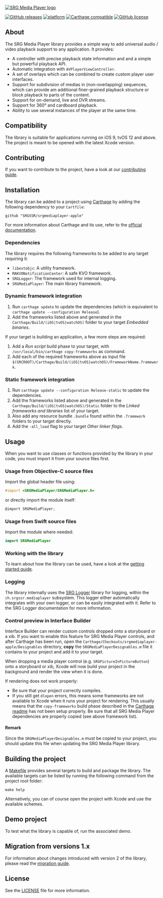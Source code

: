 [![SRG Media Player logo](README-images/logo.png)](https://github.com/SRGSSR/srgmediaplayer-apple)

[![GitHub releases](https://img.shields.io/github/v/release/SRGSSR/srgmediaplayer-apple)](https://github.com/SRGSSR/srgmediaplayer-apple/releases) [![platform](https://img.shields.io/badge/platfom-ios%20%7C%20tvos-blue)](https://github.com/SRGSSR/srgmediaplayer-apple) [![Carthage compatible](https://img.shields.io/badge/Carthage-compatible-4BC51D.svg?style=flat)](https://github.com/Carthage/Carthage) [![GitHub license](https://img.shields.io/github/license/SRGSSR/srgmediaplayer-apple)](https://github.com/SRGSSR/srgmediaplayer-apple/blob/master/LICENSE) 

## About

The SRG Media Player library provides a simple way to add universal audio / video playback support to any application. It provides:

* A controller with precise playback state information and and a simple but powerful playback API.
* Automatic integration with `AVPlayerViewController`.
* A set of overlays which can be combined to create custom player user interfaces.
* Support for subdivision of medias in (non-overlapping) sequences, which can provide am additional finer-grained playback structure or block playback to parts of the content.
* Support for on-demand, live and DVR streams.
* Support for 360° and cardboard playback.
* Ability to use several instances of the player at the same time.

## Compatibility

The library is suitable for applications running on iOS 9, tvOS 12 and above. The project is meant to be opened with the latest Xcode version.

## Contributing

If you want to contribute to the project, have a look at our [contributing guide](CONTRIBUTING.md).

## Installation

The library can be added to a project using [Carthage](https://github.com/Carthage/Carthage) by adding the following dependency to your `Cartfile`:
    
```
github "SRGSSR/srgmediaplayer-apple"
```

For more information about Carthage and its use, refer to the [official documentation](https://github.com/Carthage/Carthage).

### Dependencies

The library requires the following frameworks to be added to any target requiring it:

* `libextobjc`: A utility framework.
* `MAKVONotificationCenter`: A safe KVO framework.
* `SRGLogger`: The framework used for internal logging.
* `SRGMediaPlayer`: The main library framework.

### Dynamic framework integration

1. Run `carthage update` to update the dependencies (which is equivalent to `carthage update --configuration Release`). 
2. Add the frameworks listed above and generated in the `Carthage/Build/(iOS|tvOS|watchOS)` folder to your target _Embedded binaries_.

If your target is building an application, a few more steps are required:

1. Add a _Run script_ build phase to your target, with `/usr/local/bin/carthage copy-frameworks` as command.
2. Add each of the required frameworks above as input file `$(SRCROOT)/Carthage/Build/(iOS|tvOS|watchOS)/FrameworkName.framework`.

### Static framework integration

1. Run `carthage update --configuration Release-static` to update the dependencies. 
2. Add the frameworks listed above and generated in the `Carthage/Build/(iOS|tvOS|watchOS)/Static` folder to the _Linked frameworks and libraries_ list of your target.
3. Also add any resource bundle `.bundle` found within the `.framework` folders to your target directly.
4. Add the `-all_load` flag to your target _Other linker flags_.

## Usage

When you want to use classes or functions provided by the library in your code, you must import it from your source files first.

### Usage from Objective-C source files

Import the global header file using:

```objective-c
#import <SRGMediaPlayer/SRGMediaPlayer.h>
```

or directly import the module itself:

```objective-c
@import SRGMediaPlayer;
```

### Usage from Swift source files

Import the module where needed:

```swift
import SRGMediaPlayer
```

### Working with the library

To learn about how the library can be used, have a look at the [getting started guide](GETTING_STARTED.md).

### Logging

The library internally uses the [SRG Logger](https://github.com/SRGSSR/srglogger-ios) library for logging, within the `ch.srgssr.mediaplayer` subsystem. This logger either automatically integrates with your own logger, or can be easily integrated with it. Refer to the SRG Logger documentation for more information.

### Control preview in Interface Builder

Interface Builder can render custom controls dropped onto a storyboard or a xib. If you want to enable this feature for SRG Media Player controls, and after Carthage has been run, open the `Carthage/Checkouts/srgmediaplayer-apple/Designables` directory, **copy** the `SRGMediaPlayerDesignables.m` file it contains to your project and add it to your target.

When dropping a media player control (e.g. `SRGPictureInPictureButton`) onto a storyboard or xib, Xcode will now build your project in the background and render the view when it is done.

If rendering does not work properly:

* Be sure that your project correctly compiles.
* If you still get `dlopen` errors, this means some frameworks are not available to Xcode when it runs your project for rendering. This usually means that the `copy-frameworks` build phase described in the [Carthage readme](https://github.com/Carthage/Carthage#getting-started) has not been setup properly. Be sure that all SRG Media Player dependencies are properly copied (see above framework list).

#### Remark

Since the `SRGMediaPlayerDesignables.m` must be copied to your project, you should update this file when updating the SRG Media Player library.

## Building the project

A [Makefile](../Makefile) provides several targets to build and package the library. The available targets can be listed by running the following command from the project root folder:

```
make help
```

Alternatively, you can of course open the project with Xcode and use the available schemes.

## Demo project

To test what the library is capable of, run the associated demo.

## Migration from versions 1.x

For information about changes introduced with version 2 of the library, please read the [migration guide](MIGRATION_GUIDE.md).

## License

See the [LICENSE](../LICENSE) file for more information.
